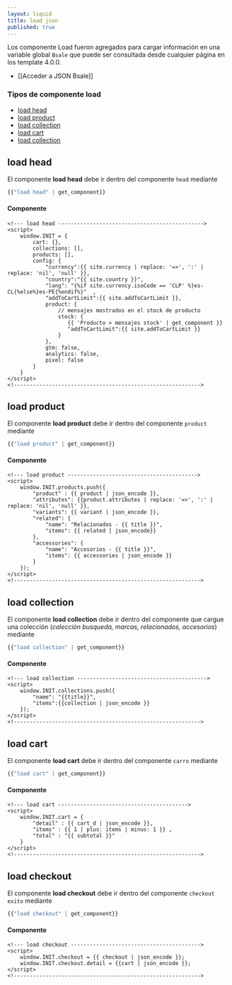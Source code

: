 ```yaml
---
layout: liquid
title: load json
published: true
---
```




Los componente Load fueron agregados para cargar información en una variable global `Bsale` que puede ser consultada desde cualquier página en los template 4.0.0.

* [[Acceder a JSON Bsale]]

### Tipos de componente load

* [load head](#load-head)
* [load product](#load-product)
* [load collection](#load-collection)
* [load cart](#load-cart)
* [load collection](#load-collection)


## load head

El componente **load head** debe ir dentro del componente `head` mediante 
```js
{{"load head" | get_component}}
```
#### Componente
```django
<!--- load head ---------------------------------------------->
<script>
    window.INIT = {
        cart: {},
        collections: [], 
        products: [], 
        config: {
            "currency":{{ site.currency | replace: '=>', ':' | replace: 'nil', 'null' }},
            "country":"{{ site.country }}",
            "lang": "{%if site.currency.isoCode == 'CLP' %}es-CL{%else%}es-PE{%endif%}"  ,
            "addToCartLimit":{{ site.addToCartLimit }},
            product: {
                // mensajes mostrados en el stock de producto
                stock: {
                   {{ 'Producto > mensajes stock' | get_component }}
                   "addToCartLimit":{{ site.addToCartLimit }}
                }
            },
            gtm: false,
            analytics: false,
            pixel: false
        }
    }
</script>
<!----------------------------------------------------------->
```

## load product

El componente **load product** debe ir dentro del componente `product` mediante 
```js
{{"load product" | get_component}}
```
#### Componente
```django
<!--- load product ----------------------------------------->
<script>
    window.INIT.products.push({
        "product" : {{ product | json_encode }},
        "attributes": {{product.attributes | replace: '=>', ':' | replace: 'nil', 'null' }},
        "variants": {{ variant | json_encode }},
        "related": {
            "name": "Relacionados - {{ title }}",
            "items": {{ related | json_encode}}
        },
        "accessories": {
            "name": "Accesorios - {{ title }}",
            "items": {{ accessories | json_encode }}
        }
    });
</script>
<!----------------------------------------------------------->
```

## load collection

El componente **load collection** debe ir dentro del componente que cargue una colección (_calección busqueda, marcas, relacionados, accesorios_) mediante 
```js
{{"load collection" | get_component}}
```
#### Componente
```django
<!--- load collection ----------------------------------------->
<script>
    window.INIT.collections.push({
        "name": "{{title}}",
        "items":{{collection | json_encode }}
    });
</script>
<!----------------------------------------------------------->
```

## load cart

El componente **load cart** debe ir dentro del componente `carro` mediante 
```js
{{"load cart" | get_component}}
```
#### Componente
```django
<!--- load cart ----------------------------------------->
<script>
    window.INIT.cart = {
        "detail" : {{ cart_d | json_encode }},
        "items" : {{ 1 | plus: items | minus: 1 }} ,
        "total" : "{{ subtotal }}"
    }
</script>
<!----------------------------------------------------------->
```
## load checkout 

El componente **load checkout** debe ir dentro del componente `checkout exito` mediante 
```js
{{"load checkout" | get_component}}
```
#### Componente
```django
<!--- load checkout ----------------------------------------->
<script>
    window.INIT.checkout = {{ checkout | json_encode }};
    window.INIT.checkout.detail = {{cart | json_encode }};
</script>
<!----------------------------------------------------------->
```
